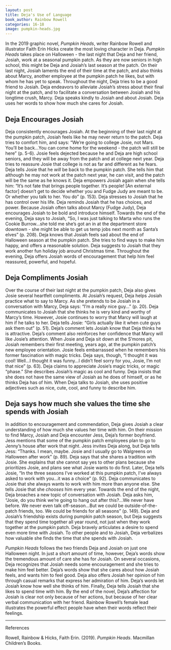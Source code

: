 ```yaml
---
layout: post
title: Deja's Use of Language
book_author: Rainbow Rowell
categories: 16-18
image: pumpkin-heads.jpg
---
```


In the 2019 graphic novel, _Pumpkin Heads_, writer Rainbow Rowell and
illustrator Faith Erin Hicks create the most loving character in Deja. _Pumpkin
Heads_ takes place on Halloween - the last night that Deja and her friend,
Josiah, work at a seasonal pumpkin patch. As they are now seniors in high
school, this might be Deja and Josiah’s last season at the patch. On their last
night, Josiah laments the end of their time at the patch, and also thinks about
Marcy, another employee at the pumpkin patch he likes, but with whom he has yet
to speak. Throughout the night, Deja tries to be a good friend to Josiah. Deja
endeavors to alleviate Josiah’s stress about their final night at the patch, and
to facilitate a conversation between Josiah and his longtime crush, Marcy. Deja
speaks kindly to Josiah and about Josiah. Deja uses her words to show how much
she cares for Josiah.

## Deja Encourages Josiah

Deja consistently encourages Josiah. At the beginning of their last night at the
pumpkin patch, Josiah feels like he may never return to the patch. Deja tries to
comfort him, and says: “We’re going to college Josie, not Mars. You’ll be
back…You can come home for the weekend - the patch will still be here” (p. 5-6).
Josie feels dejected because he and Deja are high school seniors, and they will
be away from the patch and at college next year. Deja tries to reassure Josie
that college is not as far and different as he fears. Deja tells Josie that he
_will_ be back to the pumpkin patch. She tells him that although he may not work
at the patch next year, he can visit, and the patch will be the same as he knows
it. Deja empowers Josiah again when she tells him: “It’s not fate that brings
people together. It’s people! [An external factor] doesn’t get to decide whether
you and Fudge Judy are meant to be. Or whether you talk to her. You do” (p.
153). Deja stresses to Josiah that he has control over his life. Deja reminds
Josiah that he has choices, and power. Because Josiah often talks about Marcy
(Fudge Judy), Deja encourages Josiah to be bold and introduce himself. Towards
the end of the evening, Deja says to Josiah, “So, I was just talking to Marta
who runs the Cookie Burrow…she told me she’s got an in at the department store
downtown - she might be able to get us temp jobs next month as Santa’s elves”
(p. 208). Deja knows that Josiah feels sad about the end of Halloween season at
the pumpkin patch. She tries to find ways to make him happy, and offers a
reasonable solution. Deja suggests to Josiah that they work another fun holiday
job around Christmas time. Throughout the evening, Deja offers Josiah words of
encouragement that help him feel reassured, powerful, and hopeful.

## Deja Compliments Josiah

Over the course of their last night at the pumpkin patch, Deja also gives Josie
several heartfelt compliments. At Josiah’s request, Deja helps Josiah practice
what to say to Marcy. As she pretends to be Josiah in a conversation with Marcy,
Deja says: “I’m a really nice guy…” (p. 20). Deja communicates to Josiah that
she thinks he is very kind and worthy of Marcy’s time. However, Josie continues
to worry that Marcy will laugh at him if he talks to her. Deja tells Josie:
“Girls actually like it when cute guys ask them out” (p. 51). Deja’s comment
lets Josiah know that Deja thinks he is attractive. Deja’s comment also
reinforces her confidence that Marcy will like Josie’s attention. When Josie and
Deja sit down at the S’mores pit, Josiah remembers their first meeting, years
ago, at the pumpkin patch’s new employee orientation. Josie feels embarrassed
when he remembers his former fascination with magic tricks. Deja says, though,
“I thought it was cool! Well…I thought it was funny…I didn’t feel sorry for you,
Josie, I’m not that nice” (p. 63). Deja claims to appreciate Josie’s magic
tricks, or magic “phase.” She describes Josiah’s magic as cool and funny. Deja
insists that she does not have the same view of Josiah as he does of himself, or
as he thinks Deja has of him. When Deja talks to Josiah, she uses positive
adjectives such as nice, cute, cool, and funny to describe him.

## Deja says how much she values the time she spends with Josiah

In addition to encouragement and commendation, Deja gives Josiah a clear
understanding of how much she values her time with him. On their mission to find
Marcy, Josiah and Deja encounter Jess, Deja’s former boyfriend. Jess mentions
that some of the pumpkin patch employees plan to go to Jenny’s house after work
that night. Jess invites Deja along, but Deja tells Jess: “Thanks. I mean,
maybe. Josie and I usually go to Walgreens on Halloween after work” (p. 89).
Deja says that she shares a tradition with Josie. She explains that she cannot
say yes to other plans because she prioritizes Josie, and plans see what Josie
wants to do first. Later, Deja tells Josie, “In the three seasons I’ve worked at
this pumpkin patch, I’ve always asked to work with you…it was a choice” (p. 92).
Deja communicates to Josie that she always wants to work with him more than
anyone else. She tells Josie that she _chooses_ him every year. Towards the end
of the night, Deja broaches a new topic of conversation with Josiah. Deja asks
him, “Josie, do you think we’re going to hang out after this?...We never have
before. We never even talk off-season…But we could be outside-of-the-patch
friends, too. We could be friends for all seasons” (p. 149). Deja and Josiah’s
friendship exists during pumpkin patch season, but Deja suggests that they spend
time together all year round, not just when they work together at the pumpkin
patch. Deja bravely articulates a desire to spend even more time with Josiah. To
other people and to Josiah, Deja verbalizes how valuable she finds the time that
she spends with Josiah.

_Pumpkin Heads_ follows the two friends Deja and Josiah on just one Halloween
night. In just a short amount of time, however, Deja’s words show the tremendous
amount of care she has for Josiah. On several occasions, Deja recognizes that
Josiah needs some encouragement and she tries to make him feel better. Deja’s
words show that she cares about how Josiah feels, and wants him to feel good.
Deja also offers Josiah her opinion of him through casual remarks that express
her admiration of him. Deja’s words let Josiah know how well she thinks of him.
Finally, Deja tells Josiah that she likes to spend time with him. By the end of
the novel, Deja’s affection for Josiah is clear not only because of her actions,
but because of her clear verbal communication with her friend. Rainbow Rowell’s
female lead illustrates the powerful effect people have when their words reflect
their feelings.

---
References

Rowell, Rainbow & Hicks, Faith Erin. (2019). _Pumpkin Heads_. Macmillan
Children’s Books.
